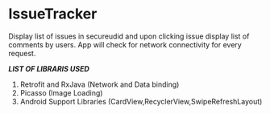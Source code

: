 # IssueTracker
Display list of issues in secureudid and upon clicking issue display list of comments by users. App will check for network connectivity for every request.

*********LIST OF LIBRARIS USED*********
1. Retrofit and RxJava (Network and Data binding)
2. Picasso (Image Loading)
3. Android Support Libraries (CardView,RecyclerView,SwipeRefreshLayout)
